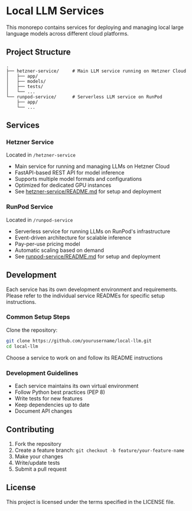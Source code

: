 # Local LLM Services

This monorepo contains services for deploying and managing local large language models across different cloud platforms.

## Project Structure

```plaintext
.
├── hetzner-service/     # Main LLM service running on Hetzner Cloud
│   ├── app/
│   ├── models/
│   ├── tests/
│   └── ...
└── runpod-service/      # Serverless LLM service on RunPod
    ├── app/
    └── ...
```

## Services

### Hetzner Service

Located in `/hetzner-service`

- Main service for running and managing LLMs on Hetzner Cloud
- FastAPI-based REST API for model inference
- Supports multiple model formats and configurations
- Optimized for dedicated GPU instances
- See [hetzner-service/README.md](hetzner-service/README.md) for setup and deployment

### RunPod Service

Located in `/runpod-service`

- Serverless service for running LLMs on RunPod's infrastructure
- Event-driven architecture for scalable inference
- Pay-per-use pricing model
- Automatic scaling based on demand
- See [runpod-service/README.md](runpod-service/README.md) for setup and deployment

## Development

Each service has its own development environment and requirements. Please refer to the individual service READMEs for specific setup instructions.

### Common Setup Steps

Clone the repository:

```bash
git clone https://github.com/yourusername/local-llm.git
cd local-llm
```

Choose a service to work on and follow its README instructions

### Development Guidelines

- Each service maintains its own virtual environment
- Follow Python best practices (PEP 8)
- Write tests for new features
- Keep dependencies up to date
- Document API changes

## Contributing

1. Fork the repository
2. Create a feature branch: `git checkout -b feature/your-feature-name`
3. Make your changes
4. Write/update tests
5. Submit a pull request

## License

This project is licensed under the terms specified in the LICENSE file.
